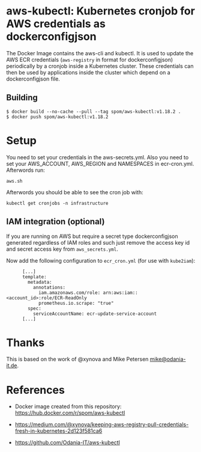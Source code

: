 # aws-kubectl: Kubernetes cronjob for AWS credentials as dockerconfigjson

The Docker Image contains the aws-cli and kubectl.
It is used to update the AWS ECR credentials 
(`aws-registry` in format for dockerconfigjson) 
periodically by a cronjob inside a Kubernetes cluster. 
These credentials can then be used by applications
inside the cluster which depend on a dockerconfigjson file. 

## Building

```
$ docker build --no-cache --pull --tag spom/aws-kubectl:v1.18.2 .
$ docker push spom/aws-kubectl:v1.18.2
```

# Setup

You need to set your credentials in the aws-secrets.yml.
Also you need to set your AWS_ACCOUNT, AWS_REGION and NAMESPACES in ecr-cron.yml.
Afterwords run:

	aws.sh

Afterwords you should be able to see the cron job with:

	kubectl get cronjobs -n infrastructure

## IAM integration (optional)

If you are running on AWS but require a secret type dockerconfigjson generated
regardless of IAM roles and such just remove the access key id and secret access key
from `aws_secrets.yml`.

Now add the following configuration to `ecr_cron.yml` (for use with `kube2iam`):

````
      [...]
      template:
        metadata:
          annotations:
            iam.amazonaws.com/role: arn:aws:iam::<account_id>:role/ECR-ReadOnly
            prometheus.io.scrape: "true"
        spec:
          serviceAccountName: ecr-update-service-account
      [...]
````

# Thanks

This is based on the work of @xynova and Mike Petersen <mike@odania-it.de>.

# References

* Docker image created from this repository: https://hub.docker.com/r/spom/aws-kubectl

* https://medium.com/@xynova/keeping-aws-registry-pull-credentials-fresh-in-kubernetes-2d123f581ca6
* https://github.com/Odania-IT/aws-kubectl
